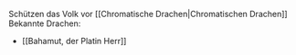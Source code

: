 Schützen das Volk vor [[Chromatische Drachen|Chromatischen Drachen]]
Bekannte Drachen:
+ [[Bahamut, der Platin Herr]]